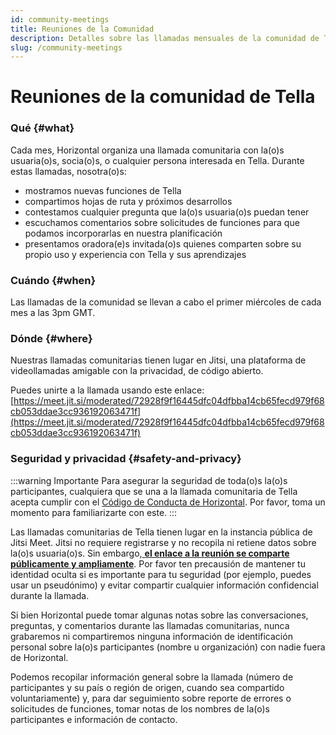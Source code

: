 ```yaml
---
id: community-meetings
title: Reuniones de la Comunidad
description: Detalles sobre las llamadas mensuales de la comunidad de Tella
slug: /community-meetings
---
```


# Reuniones de la comunidad de Tella

### Qué {#what}

Cada mes, Horizontal organiza una llamada comunitaria con la(o)s usuaria(o)s, socia(o)s, o cualquier persona interesada en Tella. Durante estas llamadas, nosotra(o)s:

-   mostramos nuevas funciones de Tella
-   compartimos hojas de ruta y próximos desarrollos
-   contestamos cualquier pregunta que la(o)s usuaria(o)s puedan tener
-   escuchamos comentarios sobre solicitudes de funciones para que podamos incorporarlas en nuestra planificación
-   presentamos oradora(e)s invitada(o)s quienes comparten sobre su propio uso y experiencia con Tella y sus aprendizajes

### Cuándo {#when}

Las llamadas de la comunidad se llevan a cabo el primer miércoles de cada mes a las 3pm GMT.



### Dónde {#where}

Nuestras llamadas comunitarias tienen lugar en Jitsi, una plataforma de videollamadas amigable con la privacidad, de código abierto.

Puedes unirte a la llamada usando este enlace:[https://meet.jit.si/moderated/72928f9f16445dfc04dfbba14cb65fecd979f68cb053ddae3cc936192063471f](https://meet.jit.si/moderated/72928f9f16445dfc04dfbba14cb65fecd979f68cb053ddae3cc936192063471f)

### Seguridad y privacidad {#safety-and-privacy}

:::warning Importante
Para asegurar la seguridad de toda(o)s la(o)s participantes, cualquiera que se una a la llamada comunitaria de Tella acepta cumplir con el [Código de Conducta de Horizontal](https://horizontal-org.slite.com/app/docs/E33mV5cWaJhd8x/Horizontal-Code-of-Conduct). Por favor, toma un momento para familiarizarte con este.
:::

Las llamadas comunitarias de Tella tienen lugar en la instancia pública de Jitsi Meet. Jitsi no requiere registrarse y no recopila ni retiene datos sobre la(o)s usuaria(o)s. Sin embargo,<u> **el enlace a la reunión se comparte públicamente y ampliamente**</u>. Por favor ten precausión de mantener tu identidad oculta si es importante para tu seguridad (por ejemplo, puedes usar un pseudónimo) y evitar compartir cualquier información confidencial durante la llamada.

Si bien Horizontal puede tomar algunas notas sobre las conversaciones, preguntas, y comentarios durante las llamadas comunitarias, nunca grabaremos ni compartiremos ninguna información de identificación personal sobre la(o)s participantes (nombre u organización) con nadie fuera de Horizontal.

Podemos recopilar información general sobre la llamada (número de participantes y su país o región de origen, cuando sea compartido voluntariamente) y, para dar seguimiento sobre reporte de errores o solicitudes de funciones, tomar notas de los nombres de la(o)s participantes e información de contacto.